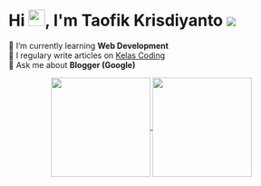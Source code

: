 # Hi <img src='https://github.com/taofikkhris/taofikkris/blob/main/assets/Hi.gif' width='29' height='29' />, I'm Taofik Krisdiyanto ![](https://visitor-badge.glitch.me/badge?page_id=elhakimyasya.elhakimyasya)
🌱 I’m currently learning **Web Development**<br />
📝 I regulary write articles on [Kelas Coding](https://www.kelas-coding.blogspot.com/)<br />
 💬 Ask me about **Blogger (Google)**<br />


<div style='text-align:center'>
    <a href="#" title="Stats">
        <img height=175 align="center" src="https://github-readme-stats.vercel.app/api?username=taofikkris&show_icons=true&count_private=true&theme=gotham">
    </a>
    <a href="#" title="Stats">
        <img height=175 align="center" src="https://github-readme-stats.vercel.app/api/top-langs/?username=taofikkris&title_color=2aa889&text_color=99d1ce&icon_color=2bbc8a&bg_color=0c1014&langs_count=10&layout=compact" />
    </a>
</div>

